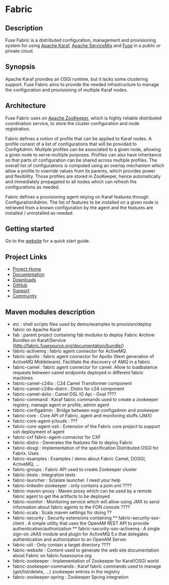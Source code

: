 # Fabric

## Description

Fuse Fabric is a distributed configuration, management and provisioning system for using
[Apache Karaf](http://karaf.apache.org/), [Apache ServiceMix](http://servicemix.apache.org/)
and [Fuse](http://fusesource.com/) in a public or private cloud.

## Synopsis

Apache Karaf provides an OSGi runtime, but it lacks some clustering support.
Fuse Fabric aims to provide the needed infrastructure to manage the configuration
and provisioning of multiple Karaf nodes.

## Architecture

Fuse Fabric uses on [Apache ZooKeeper](http://zookeeper.apache.org/), which is highly reliable distributed coordination service,
to store the cluster configuration and node registration.

Fabric defines a notion of profile that can be applied to Karaf nodes.  A profile consist
of a list of configurations that will be provided to ConfigAdmin.  Multiple profiles can
be associated to a given node, allowing a given node to serve multiple purposes.
Profiles can also have inheritance so that parts of configuration can be shared across multiple
profiles.  The overall list of configurations is computed using an overlay mechanism which allow
a profile to override values from its parents, which provides power and flexibility.
Those profiles are stored in ZooKeeper, hence automatically and immediately propagated to all
nodes which can refresh the configurations as needed.

Fabric defines a provisioning agent relying on Karaf features through ConfigurationAdmin.
The list of features to be installed on a given node is retrieved from a known configuration
by the agent and the features are installed / uninstalled as needed.

[Apache ZooKeeper]: http://zookeeper.apache.org/

## Getting started

Go to the [website](http://fabric.fusesource.org/documentation/getting-started.html) for a quick start guide.

## Project Links

* [Project Home](http://fabric.fusesource.org/)
* [Documentation](http://fabric.fusesource.org/documentation/)
* [Downloads](http://fabric.fusesource.org/download.html)
* [GitHub](http://github.com/fusesource/fabric/tree/master)
* [Support](http://fabric.fusesource.org/support.html)
* [Community](http://fabric.fusesource.org/community.html)

## Maven modules description

* etc : shell scripts files used by demo/examples to provision/deploy fabric on Apache Karaf
* fab : parent project containing fab modules to deploy Fabric Archive Bundles on Karaf/Service (http://fabric.fusesource.org/documentation/bundle/)
* fabric-activemq : fabric agent connector for ActiveMQ
* fabric-apollo : fabric agent connector for Apollo (Next generation of ActiveMQ Middelware). Facilitate the discovery of AMQ in a fabric
* fabric-camel : fabric agent connector for camel. Allow to loadbalance requests between camel endpoints deployed in different fabric machines
* fabric-camel-c24io : C24 Camel Transformer component
* fabric-camel-c24io-distro : Distro for c24 component
* fabric-camel-dslio : Camel DSL IO Api - Goal ????
* fabric-command : Karaf fabric commands used to create a zookeeper registry, manage agent or profile, admin agent
* fabric-configadmin : Bridge between osgi configadmin and zookeeper
* fabric-core : Core API of Fabric, agent and monitoring stuffs (JMX)
* fabric-core-agent-jclouds : ???
* fabric-core-agent-ssh : Extension of the Fabric core project to support ssh deployment of agent
* fabric-cxf fabric-agent-connector for CXF
* fabric-distro : Generates the features file to deploy Fabric
* fabric-dosgi : Implementation of the specification Distributed OSGI for Fabrix. Uses
* fabric-examples : Examples / demo about Fabric Camel, DOSGI, ActiveMQ, ...
* fabric-groups : Fabric API used to create Zookeeper cluster
* fabric-itests : Integration tests
* fabric-launcher : Sclalate launcher. I need your help
* fabric-linkedin-zookeeper : only contains a pom.xml ????
* fabric-maven-proxy : Maven proxy which can be used by a remote fabric agent to get the artifacts to be deployed
* fabric-monitor : Monitoring service which will allow using JMX to send information about fabric agents to the FON console ????
* fabric-scala : Scala maven settings for doing ??
* fabric-security : Security extensions containing
** fabric-security-sso-client : A simple utility that uses the OpenAM REST API to provide authentication/authorization
** fabric-security-sso-activemq : A single sign-on JAAS module and plugin for ActiveMQ 5.x that delegates authentication and authorization to an OpenAM Server.
* fabric-util : Only contain a target directory ????
* fabric-website : Content used to generate the web site documentation about Fabric on fabric.fusesource.org
* fabric-zookeeper : Implementation of Zookeeper for Karaf/OSGI world
* fabric-zookeeper-commands : Karaf fabric commands used to manage (get/list/delete, ...) zookeeper entries in the registry
* fabric-zookeeper-spring : Zookeeper Spring integration


